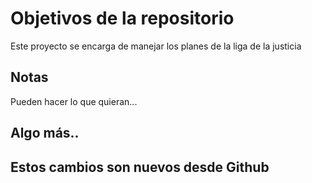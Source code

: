 # Objetivos de la repositorio

Este proyecto se encarga de manejar los planes de la liga de la justicia

## Notas

Pueden hacer lo que quieran...

## Algo más..

## Estos cambios son nuevos desde Github
